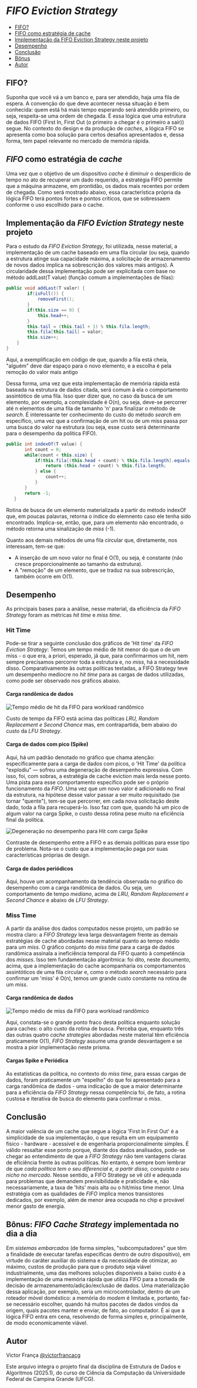 # _FIFO Eviction Strategy_

  - [FIFO?](#fifo)
  - [FIFO como estratégia de cache](#fifo-como-estratégia-de-cache)
  - [Implementação da FIFO Eviction Strategy neste projeto](#implementação-da-fifo-eviction-strategy-neste-projeto)
  - [Desempenho](#desempenho)
  - [Conclusão](#conclusão)
  - [Bônus](#bônus-fifo-cache-strategy-implementada-no-dia-a-dia)
  - [Autor](#autor)

## FIFO?
 Suponha que você vá a um banco e, para ser atendido, haja uma fila de espera. A convenção do que deve acontecer nessa situação é bem conhecida: quem está há mais tempo esperando será atendido primeiro, ou seja, respeita-se uma ordem de chegada. É essa lógica que uma estrutura de dados FIFO (First In, First Out (o primeiro a chegar é o primeiro a sair)) segue. No contexto do design e da produção de _caches_, a lógica FIFO se apresenta como boa solução para certos desafios apresentados e, dessa forma, tem papel relevante no mercado de memória rápida.

## _FIFO_ como estratégia de _cache_
 Uma vez que o objetivo de um dispositivo _cache_ é diminuir o desperdício de tempo no ato de recuperar um dado requerido, a estratégia FIFO permite que a máquina armazene, em prontidão, os dados mais recentes por ordem de chegada. Como será mostrado abaixo, essa característica própria da lógica FIFO terá pontos fortes e pontos críticos, que se sobressaem conforme o uso escolhido para o cache.

## Implementação da _FIFO Eviction Strategy_ neste projeto
 Para o estudo da _FIFO Eviction Strategy_, foi utilizada, nesse material, a implementação de um cache baseado em uma fila circular (ou seja, quando a estrutura atinge sua capacidade máxima, a solicitação de armazenamento de novos dados implica na sobrescrição dos valores mais antigos). A circularidade dessa implementação pode ser explicitada com base no método addLast(T value) (função comum a implementações de filas):
```Java
public void addLast(T valor) {
        if(isFull()) {
            removeFirst();
        }
        if(this.size == 0) {
            this.head++;
        }
        this.tail = (this.tail + 1) % this.fila.length;
        this.fila[this.tail] = valor;
        this.size++;
    }
}
```
 Aqui, a exemplificação em código de que, quando a fila está cheia, "alguém" deve dar espaço para o novo elemento, e a escolha é pela remoção do valor mais antigo

 Dessa forma, uma vez que esta implementação de memória rápida está baseada na estrutura de dados citada, será comum à ela o comportamento assintótico de uma fila. Isso quer dizer que, no caso da busca de um elemento, por exemplo, a complexidade é O(n), ou seja, deve-se percorrer até n elementos de uma fila de tamanho 'n' para finalizar o método de _search_. É interessante ter conhecimento do custo do método _search_ em específico, uma vez que a confirmação de um hit ou de um miss passa por uma busca do valor na estrutura (ou seja, esse custo será determinante para o desempenho da política FIFO).

 ```Java
 public int indexOf(T value) {
        int count = 0;
        while(count < this.size) {
            if(this.fila[(this.head + count) % this.fila.length].equals(value)) {
                return (this.head + count) % this.fila.length;
            } else {
                count++;
            }
        }
        return -1;
    }
```

Rotina de busca de um elemento materializada a partir do método indexOf que, em poucas palavras, retorna o índice do elemnento caso ele tenha sido encontrado. Implica-se, então, que, para um elemento não encontrado, o método retorna uma sinalização de _miss_ (-1).

Quanto aos demais métodos de uma fila circular que, diretamente, nos interessam, tem-se que:
- A inserção de um novo valor no final é O(1), ou seja, é constante (não cresce proporcionalmente ao tamanho da estrutura).
- A "remoção" de um elemento, que se traduz na sua sobrescrição, também ocorre em O(1).

## Desempenho 

As principais bases para a análise, nesse material, da eficiência da _FIFO Strategy_ foram  as métricas _hit time_ e _miss time_.

###  Hit Time
 Pode-se tirar a seguinte conclusão dos gráficos de 'Hit time' da _FIFO Eviction Strategy_: Temos um tempo médio de hit menor do que o de um miss - o que era, a priori, esperado, já que, para confirmarmos um hit, nem sempre precisamos percorrer toda a estrutura e, no _miss_, há a necessidade disso. Comparativamente às outras políticas testadas, a FIFO Strategy teve um desempenho medíocre no _hit time_ para as cargas de dados utilizadas, como pode ser observado nos gráficos abaixo.
 
 #### Carga randômica de dados

 ![Tempo médio de hit da FIFO para workload randômico](../../../../../../../data/graphs/hit_time_graphs/general_randomic_time_graph.png)

 Custo de tempo da FIFO está acima das políticas _LRU, Random Replacement e Second Chance_ mas, em contrapartida, bem abaixo do custo da _LFU Strategy_.

#### Carga de dados com pico (Spike)

 Aqui, há um padrão denotado no gráfico que chama atenção: especificamente para a carga de dados com picos, o 'Hit Time' da política "explodiu" — sofreu uma degeneração de desempenho expressiva. Com isso, foi, com sobras, a estratégia de cache eviction mais lerda nesse ponto. Uma pista para esse comportamento específico pode ser o próprio funcionamento da _FIFO_. Uma vez que um novo valor é adicionado no final da estrutura, na hipótese desse valor passar a ser muito requisitado (se tornar "quente"), tem-se que percorrer, em cada nova solicitação deste dado, toda a fila para recuperá-lo. Isso faz com que, quando há um pico de algum valor na carga Spike, o custo dessa rotina pese muito na eficiência final da política.

   ![Degeneração no desempenho para Hit com carga Spike](../../../../../../../data/graphs/hit_time_graphs/general_spike_time_graph.png)

  Contraste de desempenho entre a FIFO e as demais políticas para esse tipo de problema. Nota-se o custo que a implementação paga por suas características próprias de design.

#### Carga de dados periódicos
 Aqui, houve um acompanhamento da tendência observada no gráfico do desempenho com a carga randômica de dados. Ou seja, um comportamento de tempo *mediano*, acima de _LRU, Random Replacement e Second Chance_ e abaixo de _LFU Strategy_.
 
### Miss Time
  A partir da análise dos dados computados nesse projeto, um padrão se mostra claro: a _FIFO Strategy_ leva larga desvantagem frente as demais estratégias de cache abordadas nesse material quanto ao tempo médio para um _miss_. O gráfico conjunto do _miss time_ para a carga de dados randõmica assinala a ineficiência temporal da FIFO quanto à competência dos *misses*. Isso tem fundamentação algorítmica: foi dito, neste documento, acima, que a implementação do cache acompanharia os comportamentos assintóticos de uma fila circular e, como o método _search_ necessário para confirmar um 'miss' é O(n), temos um grande custo constante na rotina de um _miss_.

  #### Carga randômica de dados

  ![Tempo médio de miss da FIFO para workload randômico](../../../../../../../data/graphs/miss_time_graphs/general_randomic_time_graph.png)

  Aqui, constata-se o grande ponto fraco desta política enquanto solução para caches: o alto custo da rotina de busca. Perceba que, enquanto três das outras quatro _cache strategies_ abordadas neste material têm eficiência praticamente O(1), _FIFO Strategy_ assume uma grande desvantagem e se mostra a pior implementação neste prisma.

#### Cargas Spike e Periódica

As estatísticas da política, no contexto do _miss time_, para essas cargas de dados, foram praticamente um "espelho" do que foi apresentado para a carga randômica de dados - uma indicação de que a maior determinante para a eficiência da _FIFO Strategy_ nessa competência foi, de fato, a rotina custosa e iterativa de busca do elemento para confirmar o _miss_. 

## Conclusão
 A maior valência de um cache que segue a lógica 'First In First Out' é a simplicidade de sua implementação, o que resulta em um equipamento físico - hardware - acessível e de engenharia proporcionalmente simples. É válido ressaltar esse ponto porque, diante dos dados analisados, pode-se chegar ao entendimento de que a _FIFO Strategy_ não tem vantagens claras de eficiência frente às outras políticas. No entanto, é sempre bom lembrar de que *cada política tem o seu diferencial e, a partir disso, conquista o seu nicho no mercado*. Nesse sentido, a FIFO Strategy se vê útil e adequada para problemas que demandem previsibilidade e praticidade e, não necessariamente, a taxa de 'hits' mais alta ou o hit/miss time menor. Uma estratégia com as qualidades de _FIFO_ implica menos transistores dedicados, por exemplo, além de menor área ocupada no chip e provável menor gasto de energia. 

 ## Bônus: _FIFO Cache Strategy_ implementada no dia a dia
  Em *sistemas embarcados* (de forma simples, "subcomputadores" que têm a finalidade de executar tarefas específicas dentro de outro dispositivo), em virtude do caráter auxiliar do sistema e da necessidade de otimizar, ao máximo, custos de produção para que o produto seja viável industrialmente, uma das melhores soluções disponíveis a baixo custo é a implementação de uma memória rápida que utiliza FIFO para a tomada de decisão de armazenamento/adição/exclusão de dados. Uma materialização dessa aplicação, por exemplo, seria um microcontrolador, dentro de um roteador móvel doméstico: a memória do _modem_ é limitada e, portanto, faz-se necessário escolher, quando há muitos pacotes de dados vindos da origem, quais pacotes manter e enviar, de fato, ao computador. É aí que a lógica FIFO entra em cena, resolvendo de forma simples e, principalmente, de modo economicamente viável.

## Autor
Victor França [@victorfrancacg](https://github.com/victorfrancacg)

Este arquivo integra o projeto final da disciplina de Estrutura de Dados e Algoritmos (2025.1), do curso de Ciência da Computação da Universidade Federal de Campina Grande (UFCG).
